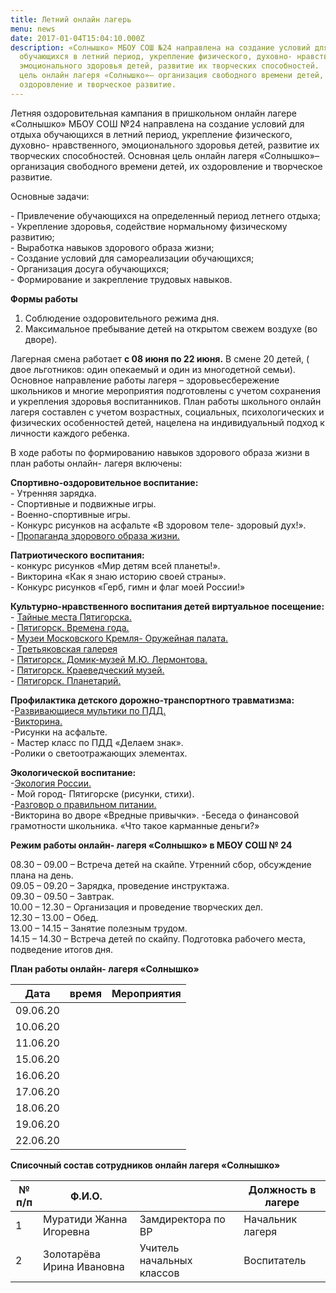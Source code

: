 ```yaml
---
title: Летний онлайн лагерь
menu: news
date: 2017-01-04T15:04:10.000Z
description: «Солнышко» МБОУ СОШ №24 направлена на создание условий для отдыха
  обучающихся в летний период, укрепление физического, духовно- нравственного,
  эмоционального здоровья детей, развитие их творческих способностей.  Основная
  цель онлайн лагеря «Солнышко»– организация свободного времени детей, их
  оздоровление и творческое развитие.
---
```

Летняя оздоровительная кампания в пришкольном онлайн лагере
«Солнышко» МБОУ СОШ №24 направлена на создание условий для отдыха обучающихся в летний период, укрепление физического, духовно- нравственного, эмоционального здоровья детей, развитие их творческих способностей.
Основная цель онлайн лагеря «Солнышко»– организация свободного времени детей, их оздоровление и творческое развитие.  

Основные задачи:

\- Привлечение обучающихся на определенный период летнего отдыха;  
\- Укрепление здоровья, содействие нормальному физическому развитию;  
\- Выработка навыков здорового образа жизни;  
\- Создание условий для самореализации обучающихся;  
\- Организация досуга обучающихся;  
\- Формирование и закрепление трудовых навыков.

**Формы работы**

1. Соблюдение оздоровительного режима дня.  
2. Максимальное пребывание детей на открытом свежем воздухе (во дворе).  

Лагерная смена работает **с 08 июня по 22 июня.** В смене 20 детей,
( двое льготников: один опекаемый и один из многодетной семьи). Основное направление работы лагеря – здоровьесбережение школьников и многие мероприятия подготовлены с учетом сохранения и укрепления здоровья воспитанников.
План работы школьного онлайн лагеря составлен с учетом возрастных, социальных, психологических и физических особенностей детей, нацелена на индивидуальный подход к личности каждого ребенка.  

В ходе работы по формированию навыков здорового образа жизни в план работы онлайн- лагеря включены:  

**Спортивно-оздоровительное воспитание:**  
\- Утренняя зарядка.  
\- Спортивные и подвижные игры.  
\- Военно-спортивные игры.  
\- Конкурс рисунков на асфальте «В здоровом теле- здоровый дух!».  
\- [Пропаганда здорового образа жизни.](https://yandex.ru/video/preview/?filmId=2919246577925613668&from=tabbar&parent-reqid=1590764628483302-1463606350993139585800300-prestable-app-host-sas-web-yp-108&text=%D0%BF%D1%80%D0%BE%D0%BF%D0%B0%D0%B3%D0%B0%D0%BD%D0%B4%D0%B0+%D0%B7%D0%B4%D0%BE%D1%80%D0%BE%D0%B2%D0%BE%D0%B3%D0%BE+%D0%BE%D0%B1%D1%80%D0%B0%D0%B7%D0%B0+%D0%B6%D0%B8%D0%B7%D0%BD%D0%B8+%D0%BC%D0%B5%D1%80%D0%BE%D0%BF%D1%80%D0%B8%D1%8F%D1%82%D0%B8%D1%8F)  

**Патриотического воспитания:**  
\-  конкурс рисунков «Мир детям всей планеты!».  
\-  Викторина «Как я знаю историю своей страны».  
\-  Конкурс рисунков «Герб, гимн и флаг моей России!»  

**Культурно-нравственного воспитания детей виртуальное посещение:**  
\- [Тайные места Пятигорска.](<https://youtu.be/UAspxj3L4jo>)  
\- [Пятигорск. Времена года.](https://youtu.be/5Sq_jHyKGJ8)  
\- [Музеи Московского Кремля- Оружейная палата.](https://armoury-chamber.kreml.ru/virtual-tour/)  
\- [Третьяковская галерея](https://www.tretyakovgallery.ru/programs/tretyakovlive/)  
\- [Пятигорск. Домик-музей М.Ю. Лермонтова.](https://pavelbogdanov.ru/02-2014/domik-lermontova-tour.html)  
\- [Пятигорск. Краеведческий музей.](<http://www.pkm1903.ru/museum/3d>)  
\- [Пятигорск. Планетарий.](https://yandex.ru/search/?text=%D0%B2%D0%B8%D1%80%D1%82%D1%83%D0%B0%D0%BB%D1%8C%D0%BD%D0%BE%D0%B5%20%D0%BF%D0%BE%D1%81%D0%B5%D1%89%D0%B5%D0%BD%D0%B8%D0%B5%20%D0%BC%D1%83%D0%B7%D0%B5%D0%B5%D0%B2%20%D0%9F%D1%8F%D1%82%D0%B8%D0%B3%D0%BE%D1%80%D1%81%D0%BA%20%D0%BF%D0%BB%D0%B0%D0%BD%D0%B5%D1%82%D0%B0%D1%80%D0%B8%D0%B9&lr=36&clid=2100784-306&win=374)  

**Профилактика детского дорожно-транспортного травматизма:**
\-[Развивающиеся мультики по ПДД.](https://yandex.ru/video/preview/?filmId=13546423477961931516&path=wizard&text=%D0%BC%D1%83%D0%BB%D1%8C%D1%82%D1%84%D0%B8%D0%BB%D1%8C%D0%BC%D1%8B+%D0%BF%D0%BE+%D0%BF%D0%B4%D0%B4+%D0%B4%D0%BB%D1%8F+%D0%B4%D0%BE%D1%88%D0%BA%D0%BE%D0%BB%D1%8C%D0%BD%D0%B8%D0%BA%D0%BE%D0%B2+%D1%81%D0%BA%D0%B0%D1%87%D0%B0%D1%82%D1%8C+%D0%B1%D0%B5%D1%81%D0%BF%D0%BB%D0%B0%D1%82%D0%BD%D0%BE)  
\-[Викторина.](<https://childage.ru/obuchenie-i-obrazovanie/nachalnaya-shkola/viktoriny/viktorina-po-pdd-dlya-shkolnikov-s-otvetami-1-4-klass.html>)  
\-Рисунки на асфальте.  
\- Мастер класс по ПДД «Делаем знак».  
\-Ролики о светоотражающих элементах.  

**Экологической воспитание:**  
\-[Экология России.](https://yandex.ru/video/search?from=tabbar&text=%D0%BC%D0%B5%D1%80%D0%BE%D0%BF%D1%80%D0%B8%D1%8F%D1%82%D0%B8%D1%8F%20%D1%8D%D0%BA%D0%BE%D0%BB%D0%BE%D0%B3%D0%B8%D1%87%D0%B5%D1%81%D0%BA%D0%BE%D0%B9%20%D0%BD%D0%B0%D0%BF%D1%80%D0%B0%D0%B2%D0%BB%D0%B5%D0%BD%D0%BD%D0%BE%D1%81%D1%82%D0%B8%20%D0%B2%20%D1%88%D0%BA%D0%BE%D0%BB%D0%B5)  
\- Мой город- Пятигорске (рисунки, стихи).  
\-[Разговор о правильном питании.](https://yandex.ru/video/preview/?filmId=4737949081606347783&from=tabbar&parent-reqid=1590762577692882-448475385011354357900300-production-app-host-man-web-yp-67&text=%D1%80%D0%B0%D0%B7%D0%B3%D0%BE%D0%B2%D0%BE%D1%80+%D0%BE+%D0%BF%D1%80%D0%B0%D0%B2%D0%B8%D0%BB%D1%8C%D0%BD%D0%BE%D0%BC+%D0%BF%D0%B8%D1%82%D0%B0%D0%BD%D0%B8%D0%B8)  
\-Викторина во дворе «Вредные привычки». -Беседа о финансовой грамотности школьника. «Что такое карманные деньги?»  

**Режим работы онлайн- лагеря «Солнышко» в МБОУ СОШ № 24**  

08.30 – 09.00 – Встреча детей на скайпе. Утренний сбор, обсуждение плана на день.  
09.05 – 09.20 – Зарядка, проведение инструктажа.  
09.30 – 09.50 – Завтрак.  
10.00 – 12.30 – Организация и проведение творческих дел.  
12.30 – 13.00 – Обед.  
13.00 – 14.15 – Занятие полезным трудом.  
14.15 – 14.30 – Встреча детей по скайпу. Подготовка рабочего места, подведение итогов дня.  

**План работы онлайн- лагеря «Солнышко»**

<div class="table-wrapper" markdown="block">

| Дата     | время | Мероприятия |
| -------- | ----- | ----------- |
| 09.06.20 |       |             |
| 10.06.20 |       |             |
| 11.06.20 |       |             |
| 15.06.20 |       |             |
| 16.06.20 |       |             |
| 17.06.20 |       |             |
| 18.06.20 |       |             |
| 19.06.20 |       |             |
| 22.06.20 |       |             |

</div>

**Списочный состав сотрудников онлайн лагеря «Солнышко»**

<div class="table-wrapper" markdown="block">

| **№ п/п** | **Ф.И.О.**                |                           | **Должность в лагере** |
| --------- | ------------------------- | ------------------------- | ---------------------- |
| 1         | Муратиди Жанна Игоревна   | Замдиректора по ВР        | Начальник лагеря       |
| 2         | Золотарёва Ирина Ивановна | Учитель начальных классов | Воспитатель            |

</div>